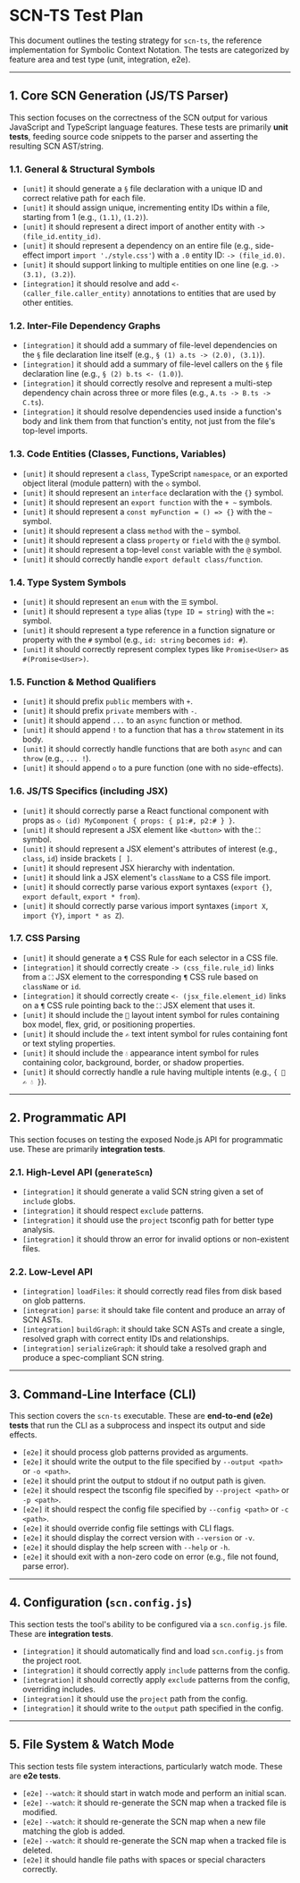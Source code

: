 # SCN-TS Test Plan

This document outlines the testing strategy for `scn-ts`, the reference implementation for Symbolic Context Notation. The tests are categorized by feature area and test type (unit, integration, e2e).

---

## 1. Core SCN Generation (JS/TS Parser)

This section focuses on the correctness of the SCN output for various JavaScript and TypeScript language features. These tests are primarily **unit tests**, feeding source code snippets to the parser and asserting the resulting SCN AST/string.

### 1.1. General & Structural Symbols

-   `[unit]` it should generate a `§` file declaration with a unique ID and correct relative path for each file.
-   `[unit]` it should assign unique, incrementing entity IDs within a file, starting from 1 (e.g., `(1.1)`, `(1.2)`).
-   `[unit]` it should represent a direct import of another entity with `-> (file_id.entity_id)`.
-   `[unit]` it should represent a dependency on an entire file (e.g., side-effect import `import './style.css'`) with a `.0` entity ID: `-> (file_id.0)`.
-   `[unit]` it should support linking to multiple entities on one line (e.g. `-> (3.1), (3.2)`).
-   `[integration]` it should resolve and add `<- (caller_file.caller_entity)` annotations to entities that are used by other entities.

### 1.2. Inter-File Dependency Graphs

-   `[integration]` it should add a summary of file-level dependencies on the `§` file declaration line itself (e.g., `§ (1) a.ts -> (2.0), (3.1)`).
-   `[integration]` it should add a summary of file-level callers on the `§` file declaration line (e.g., `§ (2) b.ts <- (1.0)`).
-   `[integration]` it should correctly resolve and represent a multi-step dependency chain across three or more files (e.g., `A.ts -> B.ts -> C.ts`).
-   `[integration]` it should resolve dependencies used inside a function's body and link them from that function's entity, not just from the file's top-level imports.

### 1.3. Code Entities (Classes, Functions, Variables)

-   `[unit]` it should represent a `class`, TypeScript `namespace`, or an exported object literal (module pattern) with the `◇` symbol.
-   `[unit]` it should represent an `interface` declaration with the `{}` symbol.
-   `[unit]` it should represent an `export function` with the `+ ~` symbols.
-   `[unit]` it should represent a `const myFunction = () => {}` with the `~` symbol.
-   `[unit]` it should represent a class `method` with the `~` symbol.
-   `[unit]` it should represent a class `property` or `field` with the `@` symbol.
-   `[unit]` it should represent a top-level `const` variable with the `@` symbol.
-   `[unit]` it should correctly handle `export default class/function`.

### 1.4. Type System Symbols

-   `[unit]` it should represent an `enum` with the `☰` symbol.
-   `[unit]` it should represent a `type` alias (`type ID = string`) with the `=:` symbol.
-   `[unit]` it should represent a type reference in a function signature or property with the `#` symbol (e.g., `id: string` becomes `id: #`).
-   `[unit]` it should correctly represent complex types like `Promise<User>` as `#(Promise<User>)`.

### 1.5. Function & Method Qualifiers

-   `[unit]` it should prefix `public` members with `+`.
-   `[unit]` it should prefix `private` members with `-`.
-   `[unit]` it should append `...` to an `async` function or method.
-   `[unit]` it should append `!` to a function that has a `throw` statement in its body.
-   `[unit]` it should correctly handle functions that are both `async` and can `throw` (e.g., `... !`).
-   `[unit]` it should append `o` to a pure function (one with no side-effects).

### 1.6. JS/TS Specifics (including JSX)

-   `[unit]` it should correctly parse a React functional component with props as `◇ (id) MyComponent { props: { p1:#, p2:# } }`.
-   `[unit]` it should represent a JSX element like `<button>` with the `⛶` symbol.
-   `[unit]` it should represent a JSX element's attributes of interest (e.g., `class`, `id`) inside brackets `[ ]`.
-   `[unit]` it should represent JSX hierarchy with indentation.
-   `[unit]` it should link a JSX element's `className` to a CSS file import.
-   `[unit]` it should correctly parse various export syntaxes (`export {}`, `export default`, `export * from`).
-   `[unit]` it should correctly parse various import syntaxes (`import X`, `import {Y}`, `import * as Z`).

### 1.7. CSS Parsing

-   `[unit]` it should generate a `¶` CSS Rule for each selector in a CSS file.
-   `[integration]` it should correctly create `-> (css_file.rule_id)` links from a `⛶` JSX element to the corresponding `¶` CSS rule based on `className` or `id`.
-   `[integration]` it should correctly create `<- (jsx_file.element_id)` links on a `¶` CSS rule pointing back to the `⛶` JSX element that uses it.
-   `[unit]` it should include the `📐` layout intent symbol for rules containing box model, flex, grid, or positioning properties.
-   `[unit]` it should include the `✍` text intent symbol for rules containing font or text styling properties.
-   `[unit]` it should include the `💧` appearance intent symbol for rules containing color, background, border, or shadow properties.
-   `[unit]` it should correctly handle a rule having multiple intents (e.g., `{ 📐 ✍ 💧 }`).

---

## 2. Programmatic API

This section focuses on testing the exposed Node.js API for programmatic use. These are primarily **integration tests**.

### 2.1. High-Level API (`generateScn`)

-   `[integration]` it should generate a valid SCN string given a set of `include` globs.
-   `[integration]` it should respect `exclude` patterns.
-   `[integration]` it should use the `project` tsconfig path for better type analysis.
-   `[integration]` it should throw an error for invalid options or non-existent files.

### 2.2. Low-Level API

-   `[integration]` `loadFiles`: it should correctly read files from disk based on glob patterns.
-   `[integration]` `parse`: it should take file content and produce an array of SCN ASTs.
-   `[integration]` `buildGraph`: it should take SCN ASTs and create a single, resolved graph with correct entity IDs and relationships.
-   `[integration]` `serializeGraph`: it should take a resolved graph and produce a spec-compliant SCN string.

---

## 3. Command-Line Interface (CLI)

This section covers the `scn-ts` executable. These are **end-to-end (e2e) tests** that run the CLI as a subprocess and inspect its output and side effects.

-   `[e2e]` it should process glob patterns provided as arguments.
-   `[e2e]` it should write the output to the file specified by `--output <path>` or `-o <path>`.
-   `[e2e]` it should print the output to stdout if no output path is given.
-   `[e2e]` it should respect the tsconfig file specified by `--project <path>` or `-p <path>`.
-   `[e2e]` it should respect the config file specified by `--config <path>` or `-c <path>`.
-   `[e2e]` it should override config file settings with CLI flags.
-   `[e2e]` it should display the correct version with `--version` or `-v`.
-   `[e2e]` it should display the help screen with `--help` or `-h`.
-   `[e2e]` it should exit with a non-zero code on error (e.g., file not found, parse error).

---

## 4. Configuration (`scn.config.js`)

This section tests the tool's ability to be configured via a `scn.config.js` file. These are **integration tests**.

-   `[integration]` it should automatically find and load `scn.config.js` from the project root.
-   `[integration]` it should correctly apply `include` patterns from the config.
-   `[integration]` it should correctly apply `exclude` patterns from the config, overriding includes.
-   `[integration]` it should use the `project` path from the config.
-   `[integration]` it should write to the `output` path specified in the config.

---

## 5. File System & Watch Mode

This section tests file system interactions, particularly watch mode. These are **e2e tests**.

-   `[e2e]` `--watch`: it should start in watch mode and perform an initial scan.
-   `[e2e]` `--watch`: it should re-generate the SCN map when a tracked file is modified.
-   `[e2e]` `--watch`: it should re-generate the SCN map when a new file matching the glob is added.
-   `[e2e]` `--watch`: it should re-generate the SCN map when a tracked file is deleted.
-   `[e2e]` it should handle file paths with spaces or special characters correctly.